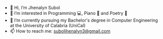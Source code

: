- 👋 Hi, I’m Jhenalyn Subol 
- 👀 I’m interested in Programming 💻, Piano 🎹 and Poetry 📝
- 🌱 I’m currently pursuing my Bachelor's degree in Computer Engineering at the University of Calabria (UniCal)
- 📫 How to reach me: suboljhenalyn3@gmail.com
<!---
jhenals/jhenals is a ✨ special ✨ repository because its `README.md` (this file) appears on your GitHub profile.
You can click the Preview link to take a look at your changes.
--->
